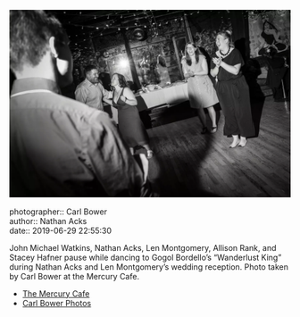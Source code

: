 ![John Michael Watkins, Nathan Acks, Len Montgomery, Allison Rank, and Stacey Hafner pause while dancing](assets/2019-06-29-set-4-the-dance-90.webp)

photographer:: Carl Bower  
author:: Nathan Acks  
date:: 2019-06-29 22:55:30

John Michael Watkins, Nathan Acks, Len Montgomery, Allison Rank, and Stacey Hafner pause while dancing to Gogol Bordello’s “Wanderlust King” during Nathan Acks and Len Montgomery’s wedding reception. Photo taken by Carl Bower at the Mercury Cafe.

* [The Mercury Cafe](http://mercurycafe.com)
* [Carl Bower Photos](https://carlbowerphotos.com)
